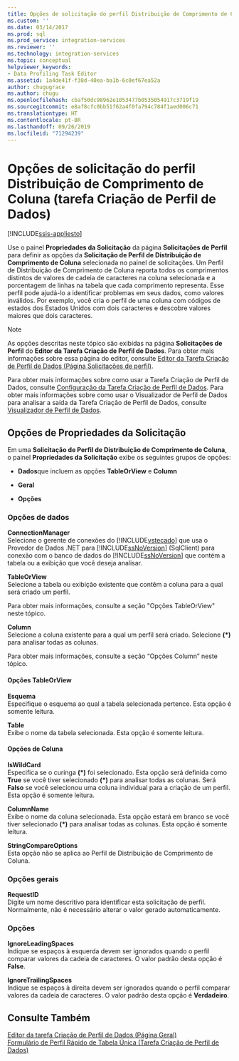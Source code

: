```yaml
---
title: Opções de solicitação do perfil Distribuição de Comprimento de Coluna (tarefa Criação de Perfil de Dados) | Microsoft Docs
ms.custom: ''
ms.date: 03/14/2017
ms.prod: sql
ms.prod_service: integration-services
ms.reviewer: ''
ms.technology: integration-services
ms.topic: conceptual
helpviewer_keywords:
- Data Profiling Task Editor
ms.assetid: 1a4de41f-f38d-40ea-ba1b-6c0ef67ea52a
author: chugugrace
ms.author: chugu
ms.openlocfilehash: cbaf50dc98962e1053477b0535054917c3719f19
ms.sourcegitcommit: e8af8cfc0bb51f62a4f0fa794c784f1aed006c71
ms.translationtype: HT
ms.contentlocale: pt-BR
ms.lasthandoff: 09/26/2019
ms.locfileid: "71294239"
---
```

# <a name="column-length-distribution-profile-request-options-data-profiling-task"></a>Opções de solicitação do perfil Distribuição de Comprimento de Coluna (tarefa Criação de Perfil de Dados)

[!INCLUDE[ssis-appliesto](../../includes/ssis-appliesto-ssvrpluslinux-asdb-asdw-xxx.md)]


  Use o painel **Propriedades da Solicitação** da página **Solicitações de Perfil** para definir as opções da **Solicitação de Perfil de Distribuição de Comprimento de Coluna** selecionada no painel de solicitações. Um Perfil de Distribuição de Comprimento de Coluna reporta todos os comprimentos distintos de valores de cadeia de caracteres na coluna selecionada e a porcentagem de linhas na tabela que cada comprimento representa. Esse perfil pode ajudá-lo a identificar problemas em seus dados, como valores inválidos. Por exemplo, você cria o perfil de uma coluna com códigos de estados dos Estados Unidos com dois caracteres e descobre valores maiores que dois caracteres.  
  
> [!NOTE]  
>  As opções descritas neste tópico são exibidas na página **Solicitações de Perfil** do **Editor da Tarefa Criação de Perfil de Dados**. Para obter mais informações sobre essa página do editor, consulte [Editor da Tarefa Criação de Perfil de Dados &#40;Página Solicitações de perfil&#41;](../../integration-services/control-flow/data-profiling-task-editor-profile-requests-page.md).  
  
 Para obter mais informações sobre como usar a Tarefa Criação de Perfil de Dados, consulte [Configuração da Tarefa Criação de Perfil de Dados](../../integration-services/control-flow/setup-of-the-data-profiling-task.md). Para obter mais informações sobre como usar o Visualizador de Perfil de Dados para analisar a saída da Tarefa Criação de Perfil de Dados, consulte [Visualizador de Perfil de Dados](../../integration-services/control-flow/data-profile-viewer.md).  
  
## <a name="request-properties-options"></a>Opções de Propriedades da Solicitação  
 Em uma **Solicitação de Perfil de Distribuição de Comprimento de Coluna**, o painel **Propriedades da Solicitação** exibe os seguintes grupos de opções:  
  
-   **Dados**que incluem as opções **TableOrView** e **Column**  
  
-   **Geral**  
  
-   **Opções**  
  
### <a name="data-options"></a>Opções de dados  
 **ConnectionManager**  
 Selecione o gerente de conexões do [!INCLUDE[vstecado](../../includes/vstecado-md.md)] que usa o Provedor de Dados .NET para [!INCLUDE[ssNoVersion](../../includes/ssnoversion-md.md)] (SqlClient) para conexão com o banco de dados do [!INCLUDE[ssNoVersion](../../includes/ssnoversion-md.md)] que contém a tabela ou a exibição que você deseja analisar.  
  
 **TableOrView**  
 Selecione a tabela ou exibição existente que contêm a coluna para a qual será criado um perfil.  
  
 Para obter mais informações, consulte a seção "Opções TableOrView" neste tópico.  
  
 **Column**  
 Selecione a coluna existente para a qual um perfil será criado. Selecione **(\*)** para analisar todas as colunas.  
  
 Para obter mais informações, consulte a seção “Opções Column” neste tópico.  
  
#### <a name="tableorview-options"></a>Opções TableOrView  
 **Esquema**  
 Especifique o esquema ao qual a tabela selecionada pertence. Esta opção é somente leitura.  
  
 **Table**  
 Exibe o nome da tabela selecionada. Esta opção é somente leitura.  
  
#### <a name="column-options"></a>Opções de Coluna  
 **IsWildCard**  
 Especifica se o curinga **(\*)** foi selecionado. Esta opção será definida como **True** se você tiver selecionado **(\*)** para analisar todas as colunas. Será **Falso** se você selecionou uma coluna individual para a criação de um perfil. Esta opção é somente leitura.  
  
 **ColumnName**  
 Exibe o nome da coluna selecionada. Esta opção estará em branco se você tiver selecionado **(\*)** para analisar todas as colunas. Esta opção é somente leitura.  
  
 **StringCompareOptions**  
 Esta opção não se aplica ao Perfil de Distribuição de Comprimento de Coluna.  
  
### <a name="general-options"></a>Opções gerais  
 **RequestID**  
 Digite um nome descritivo para identificar esta solicitação de perfil. Normalmente, não é necessário alterar o valor gerado automaticamente.  
  
### <a name="options"></a>Opções  
 **IgnoreLeadingSpaces**  
 Indique se espaços à esquerda devem ser ignorados quando o perfil comparar valores da cadeia de caracteres. O valor padrão desta opção é **False**.  
  
 **IgnoreTrailingSpaces**  
 Indique se espaços à direita devem ser ignorados quando o perfil comparar valores da cadeia de caracteres. O valor padrão desta opção é **Verdadeiro**.  
  
## <a name="see-also"></a>Consulte Também  
 [Editor da tarefa Criação de Perfil de Dados &#40;Página Geral&#41;](../../integration-services/control-flow/data-profiling-task-editor-general-page.md)   
 [Formulário de Perfil Rápido de Tabela Única &#40;Tarefa Criação de Perfil de Dados&#41;](../../integration-services/control-flow/single-table-quick-profile-form-data-profiling-task.md)  
  
  
